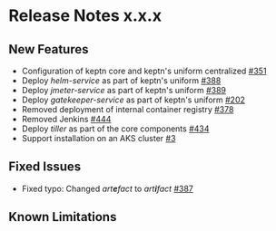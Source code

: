 # Release Notes x.x.x

## New Features
- Configuration of keptn core and keptn's uniform centralized [#351](https://github.com/keptn/keptn/issues/351)
- Deploy _helm-service_ as part of keptn's uniform [#388](https://github.com/keptn/keptn/issues/388)
- Deploy _jmeter-service_ as part of keptn's uniform [#389](https://github.com/keptn/keptn/issues/389)
- Deploy _gatekeeper-service_ as part of keptn's uniform [#202](https://github.com/keptn/keptn/issues/202)
- Removed deployment of internal container registry [#378](https://github.com/keptn/keptn/issues/378)
- Removed Jenkins [#444](https://github.com/keptn/keptn/issues/444)
- Deploy _tiller_ as part of the core components [#434](https://github.com/keptn/keptn/issues/434)
- Support installation on an AKS cluster [#3](https://github.com/keptn/keptn/issues/3)

## Fixed Issues
- Fixed typo: Changed _art**e**fact_ to _art**i**fact_ [#387](https://github.com/keptn/keptn/issues/387)

## Known Limitations
